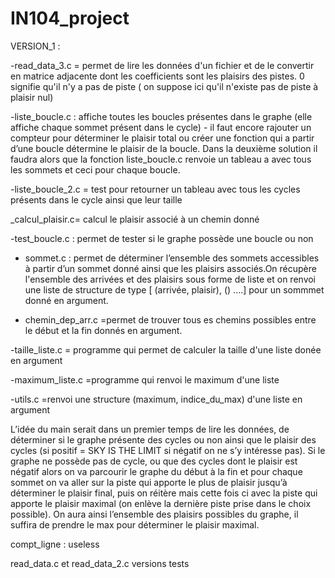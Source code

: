 # IN104_project

VERSION_1 :

-read_data_3.c = permet de lire les données d'un fichier et de le convertir en matrice adjacente dont les coefficients sont les plaisirs des pistes. 0 signifie qu'il n'y a pas de piste ( on suppose ici qu'il n'existe pas de piste à plaisir nul)

-liste_boucle.c : affiche toutes les boucles présentes dans le graphe (elle affiche chaque sommet présent dans le cycle) - il faut encore rajouter un compteur pour déterminer le plaisir total ou créer une fonction qui a partir d’une boucle détermine le plaisir de la boucle. Dans la deuxième solution il faudra alors que la fonction liste_boucle.c renvoie un tableau a avec tous les sommets et ceci pour chaque boucle. 

-liste_boucle_2.c = test pour retourner un tableau avec tous les cycles présents dans le cycle ainsi que leur taille 

_calcul_plaisir.c=  calcul le plaisir associé à un chemin donné 

-test_boucle.c : permet de tester si le graphe possède une boucle ou non 

- sommet.c : permet de déterminer l’ensemble des sommets accessibles à partir d’un sommet donné ainsi que les plaisirs associés.On récupère l'ensemble des arrivées et des plaisirs sous forme de liste et on renvoi une liste de structure de type [ (arrivée, plaisir), () ....] pour un sommmet donné en argument. 


- chemin_dep_arr.c =permet de trouver tous es chemins possibles entre le début et la fin donnés en argument. 

-taille_liste.c = programme qui permet de calculer la taille d'une liste donée en argument

-maximum_liste.c =programme qui renvoi le maximum d'une liste

-utils.c =renvoi une structure (maximum, indice_du_max) d'une liste en argument

L’idée du main serait dans un premier temps de lire les données, de déterminer si le graphe présente des cycles ou non ainsi que le plaisir des cycles (si positif = SKY IS THE LIMIT si négatif on ne s’y intéresse pas). Si le graphe ne possède pas de cycle, ou que des cycles dont le plaisir est négatif alors on va parcourir le graphe du début à la fin et pour chaque sommet on va aller sur la piste qui apporte le plus de plaisir jusqu’à déterminer le plaisir final, puis on réitère mais cette fois ci avec la piste qui apporte le plaisir maximal (on enlève la dernière piste prise dans le choix possible). 
On aura ainsi l’ensemble des plaisirs possibles du graphe, il suffira de prendre le max pour déterminer le plaisir maximal. 

compt_ligne : useless 

read_data.c et read_data_2.c versions tests
